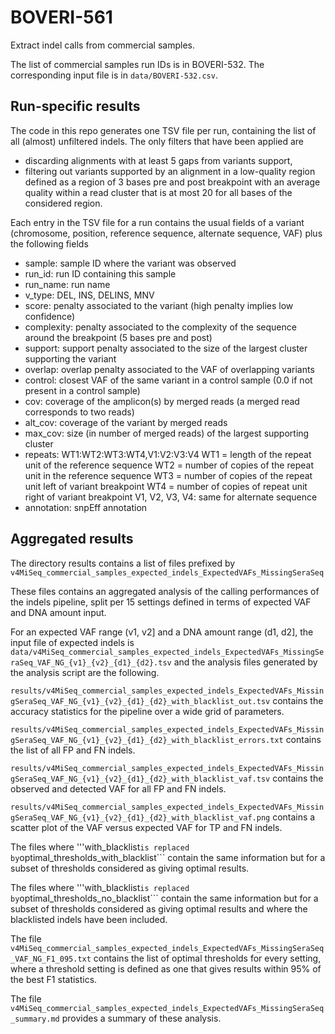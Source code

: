 # BOVERI-561
Extract indel calls from commercial samples.

The list of commercial samples run IDs is in BOVERI-532. The corresponding input
file is in `data/BOVERI-532.csv`.

## Run-specific results

The code in this repo generates one TSV file per run, containing the list of
all (almost) unfiltered indels. The only filters that have been applied are
- discarding alignments with at least 5 gaps from variants support,
- filtering out variants supported by an alignment in a low-quality region
  defined as a region of 3 bases pre and post breakpoint with an average quality
  within a read cluster that is at most 20 for all bases of the considered
  region.

Each entry in the TSV file for a run contains the usual fields of a variant
(chromosome, position, reference sequence, alternate sequence, VAF) plus the
following fields
- sample: sample ID where the variant was observed
- run_id: run ID containing this sample
- run_name: run name
- v_type: DEL, INS, DELINS, MNV
- score: penalty associated to the variant (high penalty implies low confidence)
- complexity: penalty associated to the complexity of the sequence around the
              breakpoint (5 bases pre and post)
- support: support penalty associated to the size of the largest cluster
           supporting the variant
- overlap: overlap penalty associated to the VAF of overlapping variants
- control: closest VAF of the same variant in a control sample (0.0 if not
           present in a control sample)
- cov: coverage of the amplicon(s) by merged reads (a merged read corresponds
       to two reads)
- alt_cov: coverage of the variant by merged reads
- max_cov: size (in number of merged reads) of the largest supporting cluster
- repeats: WT1:WT2:WT3:WT4,V1:V2:V3:V4
    WT1 = length of the repeat unit of the reference sequence
    WT2 = number of copies of the repeat unit in the reference sequence
    WT3 = number of copies of the repeat unit left of variant breakpoint
    WT4 = number of copies of repeat unit right of variant breakpoint
    V1, V2, V3,  V4: same for alternate sequence
- annotation: snpEff annotation

## Aggregated results

The directory results contains a list of files prefixed by
```v4MiSeq_commercial_samples_expected_indels_ExpectedVAFs_MissingSeraSeq```

These files contains an aggregated analysis of the calling performances of the
indels pipeline, split per 15 settings defined in terms of expected VAF and
DNA amount input.

For an expected VAF range (v1, v2] and a DNA amount range (d1, d2], the input
file of expected indels is
```data/v4MiSeq_commercial_samples_expected_indels_ExpectedVAFs_MissingSeraSeq_VAF_NG_{v1}_{v2}_{d1}_{d2}.tsv```
and the analysis files generated by the analysis script are  the following.  

```results/v4MiSeq_commercial_samples_expected_indels_ExpectedVAFs_MissingSeraSeq_VAF_NG_{v1}_{v2}_{d1}_{d2}_with_blacklist_out.tsv```
contains the accuracy statistics for the pipeline over a wide grid of parameters.

```results/v4MiSeq_commercial_samples_expected_indels_ExpectedVAFs_MissingSeraSeq_VAF_NG_{v1}_{v2}_{d1}_{d2}_with_blacklist_errors.txt```
contains the list of all FP and FN indels.

```results/v4MiSeq_commercial_samples_expected_indels_ExpectedVAFs_MissingSeraSeq_VAF_NG_{v1}_{v2}_{d1}_{d2}_with_blacklist_vaf.tsv```
contains the observed and detected VAF for all FP and FN indels.

```results/v4MiSeq_commercial_samples_expected_indels_ExpectedVAFs_MissingSeraSeq_VAF_NG_{v1}_{v2}_{d1}_{d2}_with_blacklist_vaf.png```
contains a scatter plot of the VAF versus expected VAF for TP and FN indels.

The files where '''with_blacklist``` is replaced by ```optimal_thresholds_with_blacklist```
contain the same information but for a subset of thresholds considered as giving optimal results.

The files where '''with_blacklist``` is replaced by ```optimal_thresholds_no_blacklist```
contain the same information but for a subset of thresholds considered as giving optimal results and
where the blacklisted indels have been included.

The file
```v4MiSeq_commercial_samples_expected_indels_ExpectedVAFs_MissingSeraSeq_VAF_NG_F1_095.txt```
contains the list of optimal thresholds for every setting, where a threshold setting is defined
as one that gives results within 95% of the best F1 statistics.

The file
``` v4MiSeq_commercial_samples_expected_indels_ExpectedVAFs_MissingSeraSeq_summary.md```
provides a summary of these analysis.
